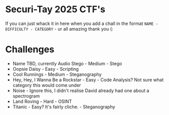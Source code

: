 # Securi-Tay 2025 CTF's
If you can just whack it in here when you add a chall in the format `NAME - DIFFICULTY - CATEGORY` - ur all amazing thank you (:
# Challenges
- Name TBD, currently Audio Stego - Medium - Stego
- Oopsie Daisy - Easy - Scripting
- Cool Runnings - Medium - Steganography
- Hey, Hey, I Wanna Be a Rockstar - Easy - Code Analysis? Not sure what category this would come under
- Noise - Ignore this, I didn't realise David already had one about a spectrogram 
- Land Roving - Hard - OSINT
- Titanic - Easy? It's fairly cliche. - Steganography
